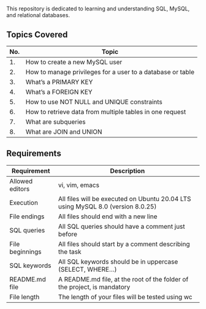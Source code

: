 # 

This repository is dedicated to learning and understanding SQL, MySQL, and relational databases.
## Topics Covered

| No. | Topic |
| --- | ----- |
| 1.  | How to create a new MySQL user |
| 2.  | How to manage privileges for a user to a database or table |
| 3.  | What’s a PRIMARY KEY |
| 4.  | What’s a FOREIGN KEY |
| 5.  | How to use NOT NULL and UNIQUE constraints |
| 6.  | How to retrieve data from multiple tables in one request |
| 7.  | What are subqueries |
| 8.  | What are JOIN and UNION |

## Requirements

| Requirement | Description |
| ----------- | ----------- |
| Allowed editors | vi, vim, emacs |
| Execution | All files will be executed on Ubuntu 20.04 LTS using MySQL 8.0 (version 8.0.25) |
| File endings | All files should end with a new line |
| SQL queries | All SQL queries should have a comment just before |
| File beginnings | All files should start by a comment describing the task |
| SQL keywords | All SQL keywords should be in uppercase (SELECT, WHERE…) |
| README.md file | A README.md file, at the root of the folder of the project, is mandatory |
| File length | The length of your files will be tested using wc |
